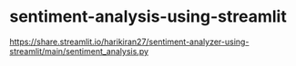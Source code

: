 ﻿# sentiment-analysis-using-streamlit
https://share.streamlit.io/harikiran27/sentiment-analyzer-using-streamlit/main/sentiment_analysis.py
